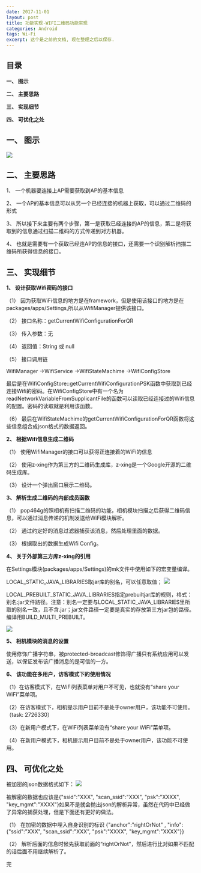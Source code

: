 ```yaml
---
date: 2017-11-01
layout: post
title: 功能实现-WIFI二维码功能实现
categories: Android
tags: Wi-Fi
excerpt: 这个是之前的文档, 现在整理之后以保存.
---
```


## **目录**

**一、 图示**

**二、 主要思路**

**三、 实现细节**

**四、 可优化之处**


## **一、 图示**
![](/blog/assets/wifi/wifi-qr-1.png)

## **二、 主要思路**

1、 一个机器要连接上AP需要获取到AP的基本信息

2、 一个AP的基本信息可以从另一个已经连接的机器上获取，可以通过二维码的形式

3、 所以接下来主要有两个步骤，第一是获取已经连接的AP的信息，第二是将获取到的信息通过扫描二维码的方式传递到对方机器。

4、 也就是需要有一个获取已经连AP的信息的接口，还需要一个识别解析扫描二维码所获得信息的接口。


## **三、 实现细节**

**1、 设计获取Wifi密码的接口**

（1） 因为获取WiFi信息的地方是在framework，但是使用该接口的地方是在packages/apps/Settings,所以从WifiManager提供该接口。

（2） 接口名称：getCurrentWifiConfigurationForQR

（3） 传入参数：无

（4） 返回值：String 或 null

（5） 接口调用链

WifiManager
->WifiService
->WifiStateMachime
->WifiConfigStore

最后是在WifiConfigStore::getCurrentWifiConfigurationPSK函数中获取到已经连接Wifi的密码。在WifiConfigStore中有一个名为readNetworkVariableFromSupplicantFile的函数可以读取已经连接过的Wifi信息的配置。密码的读取就是利用该函数。

（6） 最后在WifiStateMachime的getCurrentWifiConfigurationForQR函数将这些信息组合成json格式的数据返回。

**2、 根据Wifi信息生成二维码**

（1） 使用WifiManager的接口可以获得正连接着的WiFi的信息

（2） 使用z-xing作为第三方的二维码生成库，z-xing是一个Google开源的二维码生成库。

（3） 设计一个弹出窗口展示二维码。

**3、 解析生成二维码的内部成员函数**

（1） pop464g的照相机有扫描二维码的功能，相机模块扫描之后获得二维码信息，可以通过消息传递的机制发送给WiFi模块解析。

（2） 通过约定好的消息过滤器捕获该消息，然后处理里面的数据。

（3） 根据取出的数据生成Wifi Config。

**4、 关于外部第三方库z-xing的引用**

在Settings模块(packages/apps/Settings)的mk文件中使用如下的宏变量编译。

LOCAL_STATIC_JAVA_LIBRARIES取jar库的别名，可以任意取值；
![](/blog/assets/wifi/wifi-qr-2.png)

LOCAL_PREBUILT_STATIC_JAVA_LIBRARIES指定prebuiltjar库的规则，格式：别名:jar文件路径。注意：别名一定要与LOCAL_STATIC_JAVA_LIBRARIES里所取的别名一致，且不含.jar；jar文件路径一定要是真实的存放第三方jar包的路径。编译用BUILD_MULTI_PREBUILT。

![](/blog/assets/wifi/wifi-qr-3.png)

**5、 相机模块的消息的设置**

使用<protected-broadcast android:name="广播字符串" />修饰广播字符串，被protected-broadcast修饰得广播只有系统应用可以发送，以保证发布该广播消息的是可信的一方。

**6、 该功能在多用户，访客模式下的使用情况**

（1）在访客模式下，在WiFi列表菜单对用户不可见，也就没有“share your WiFi”菜单项。

（2）在访客模式下，相机提示用户目前不是处于owner用户，该功能不可使用。（task: 2726330）

（3）在新用户模式下，在WiFi列表菜单没有“share your WiFi”菜单项。

（4）在新用户模式下，相机提示用户目前不是处于owner用户，该功能不可使用。

## **四、 可优化之处**

被加密的json数据格式如下：
![](/blog/assets/wifi/wifi-qr-4.png)

被解密的数据也应该是{"ssid":"XXX", "scan_ssid":"XXX", "psk":"XXXX", "key_mgmt":"XXXX"}如果不是就会抛出json的解析异常，虽然在代码中已经做了异常的捕获处理，但是下面还有更好的做法。

（1） 在加密的数据中埋入自身识别的标识
{"anchor":"rightOrNot" , "info":{"ssid":"XXX", "scan_ssid":"XXX", "psk":"XXXX", "key_mgmt":"XXXX"}}

（2） 解析后面的信息时候先获取前面的“rightOrNot”，然后进行比对如果不匹配的话后面不用继续解析了。

完
